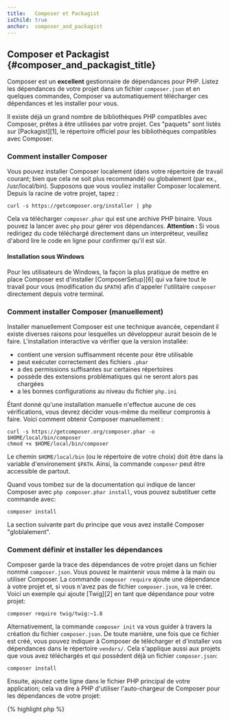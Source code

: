 ```yaml
---
title:   Composer et Packagist 
isChild: true
anchor:  composer_and_packagist
---
```


## Composer et Packagist {#composer_and_packagist_title}

Composer est un **excellent** gestionnaire de dépendances pour PHP. Listez les dépendances de votre projet dans un fichier 
`composer.json` et en quelques commandes, Composer va automatiquement télécharger ces dépendances et les installer pour 
vous.

Il existe déjà un grand nombre de bibliothèques PHP compatibles avec Composer, prêtes à être utilisées par votre projet. 
Ces "paquets" sont listés sur [Packagist][1], le répertoire officiel pour les bibliothèques compatibles avec Composer.

### Comment installer Composer

Vous pouvez installer Composer localement (dans votre répertoire de travail courant; bien que cela ne soit plus 
recommandé) ou globalement (par ex., /usr/local/bin). Supposons que vous vouliez installer Composer localement. 
Depuis la racine de votre projet, tapez :

    curl -s https://getcomposer.org/installer | php

Cela va télécharger `composer.phar` qui est une archive PHP binaire. Vous pouvez la lancer avec `php` pour gérer vos 
dépendances. <strong>Attention : </strong> Si vous redirigez du code téléchargé directement dans un interpréteur, 
veuillez d'abord lire le code en ligne pour confirmer qu'il est sûr.

#### Installation sous Windows
Pour les utilisateurs de Windows, la façon la plus pratique de mettre en place Composer est d'installer [ComposerSetup][6]
qui va faire tout le travail pour vous (modification du `$PATH`) afin d'appeler l'utilitaire `composer` directement
depuis votre terminal.

### Comment installer Composer (manuellement)

Installer manuellement Composer est une technique avancée, cependant il existe diverses raisons pour lesquelles un 
développeur aurait besoin de le faire. L'installation interactive va vérifier que la version installée:

- contient une version suffisamment récente pour être utilisable
- peut exécuter correctement des fichiers `.phar`
- a des permissions suffisantes sur certaines répertoires
- possède des extensions problématiques qui ne seront alors pas chargées
- a les bonnes configurations au niveau du fichier `php.ini` 

Étant donné qu'une installation manuelle n'effectue aucune de ces vérifications, vous devrez décider vous-même 
du meilleur compromis à faire. Voici comment obtenir Composer manuellement :

    curl -s https://getcomposer.org/composer.phar -o $HOME/local/bin/composer
    chmod +x $HOME/local/bin/composer

Le chemin `$HOME/local/bin` (ou le répertoire de votre choix) doit être dans la variable d'environement `$PATH`. Ainsi, 
la commande `composer` peut être accessible de partout.

Quand vous tombez sur de la documentation qui indique de lancer Composer avec `php composer.phar install`, vous pouvez 
substituer cette commande avec:

    composer install
  
La section suivante part du principe que vous avez installé Composer "globlalement".  

### Comment définir et installer les dépendances

Composer garde la trace des dépendances de votre projet dans un fichier nommé `composer.json`. Vous pouvez le maintenir 
vous même à la main ou utiliser Composer. La commande `composer require` ajoute une dépendance à votre projet et, si 
vous n'avez pas de fichier `composer.json`, va le créer. Voici un exemple qui ajoute [Twig][2] en tant que dépendance 
pour votre projet:

	composer require twig/twig:~1.8

Alternativement, la commande `composer init` va vous guider à travers la création du fichier `composer.json`. De toute 
manière, une fois que ce fichier est créé, vous pouvez indiquer à Composer de télécharger et d'installer vos dépendances 
dans le répertoire `vendors/`. Cela s'applique aussi aux projets que vous avez téléchargés et qui possèdent déjà un 
fichier `composer.json`:

    composer install

Ensuite, ajoutez cette ligne dans le fichier PHP principal de votre application; cela va dire à PHP d'utiliser 
l'auto-chargeur de Composer pour les dépendances de votre projet:

{% highlight php %}
<?php
require 'vendor/autoload.php';
{% endhighlight %}

Maintenant si vous utilisez les bibliothèques dont votre projet est dépendant, elles seront chargées à la demande.

### Mettre à jour vos dépendances

Composer crée un fichier appelé `composer.lock` qui stocke la version exacte de chaque paquet qui a été téléchargé 
quand vous avez exécuté pour la première fois `php composer.phar install`. Si vous partagez votre projet avec 
d'autres développeurs et que le fichier `composer.lock` y est inclus alors ils auront les mêmes versions que vous. Pour 
mettre à jour toutes les dépendances, exécuter `php composer.phar update`.

Cela est très pratique quand vous définissez les versions requises de façon flexible. Par exemple, une version exigée de 
~1.8 signifie "tout ce qui est plus récent que 1.8.0 mais inférieur à 2.0.x-dev". Vous pouvez aussi utiliser le joker `*` 
comme par exemple `1.8.*`. À partir de là, la commande `php composer.phar update` va mettre à jour vos dépendances à 
la dernière version en suivant les restrictions demandées.

### Notifications de mise à jour

Pour recevoir les notifications de nouvelles versions vous pouvez vous enregistrer sur [VersionEye][3] qui est un 
service web qui surveille vos fichiers `composer.json` sur vos comptes Github et BitBucket et vous envoie des emails 
avec les nouvelles versions.

### Vérifier vos dépendances pour des raisons de sécurité

Le [Security Advisories Checker][4] est un service web et un outil en ligne de commande qui va examiner votre fichier 
`composer.lock` et vous dire si vous avez besoin d'une mise à jour sur chacune de vos dépendances.

* [En savoir plus sur Composer][5]

[1]: http://packagist.org/
[2]: http://twig.sensiolabs.org
[3]: https://www.versioneye.com/
[4]: https://security.sensiolabs.org/
[5]: http://getcomposer.org/doc/00-intro.md
[6]: https://getcomposer.org/Composer-Setup.exe

